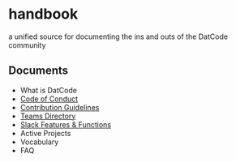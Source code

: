 # handbook
a unified source for documenting the ins and outs of the DatCode community

## Documents
* What is DatCode
* [Code of Conduct](https://github.com/gitdatcode/handbook/blob/master/code-of-conduct.md)
* [Contribution Guidelines](https://github.com/gitdatcode/handbook/blob/master/contribution-guidelines.md)
* [Teams Directory](https://github.com/gitdatcode/handbook/blob/master/org-chart.md)
* [Slack Features & Functions](https://github.com/gitdatcode/handbook/blob/master/using-slack.md)
* Active Projects
* Vocabulary
* FAQ
